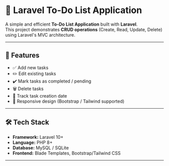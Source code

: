 # 📝 Laravel To-Do List Application

A simple and efficient **To-Do List Application** built with **Laravel**.  
This project demonstrates **CRUD operations** (Create, Read, Update, Delete) using Laravel's MVC architecture.  

---

## 🚀 Features

- ✅ Add new tasks  
- ✏️ Edit existing tasks  
- ✔️ Mark tasks as completed / pending  
- 🗑️ Delete tasks  
- 📅 Track task creation date  
- 📱 Responsive design (Bootstrap / Tailwind supported)  

---

## 🛠️ Tech Stack

- **Framework:** Laravel 10+  
- **Language:** PHP 8+  
- **Database:** MySQL / SQLite  
- **Frontend:** Blade Templates, Bootstrap/Tailwind CSS  

---

